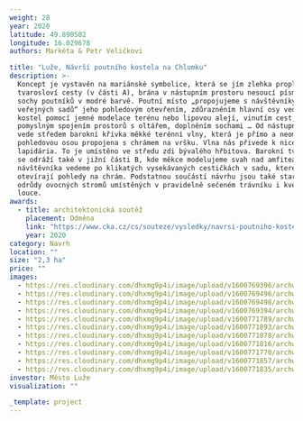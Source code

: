 ```yaml
---
weight: 28
year: 2020
latitude: 49.890502
longitude: 16.029678
authors: Markéta & Petr Veličkovi

title: "Luže, Návrší poutního kostela na Chlumku"
description: >-
  Koncept je vystavěn na mariánské symbolice, která se jím zlehka proplétá – M v
  tvarosloví cesty (v části A), brána v nástupním prostoru nesoucí písmena MA,
  sochy poutníků v modré barvě. Poutní místo „propojujeme s návštěvníky
  veřejných sadů“ jeho pohledovým otevřením, zdůrazněním hlavní osy vedoucí na
  kostel pomocí jemné modelace terénu nebo lipovou alejí, vinutím cest,
  pomyslným spojením prostorů s oltářem, doplněním sochami … Od nástupního místa
  vede středem barokní křivka měkké terénní vlny, která je přímo a neomylně
  pohledovou osou propojena s chrámem na vršku. Vlna nás přivede k nice
  lapidária. To je umístěno ve středu zdi bývalého hřbitova. Barokní tvarosloví
  se odráží také v jižní části B, kde měkce modelujeme svah nad amfiteátrem a
  návštěvníka vedeme po klikatých vysekávaných cestičkách v sadu, které mu
  otevírají pohledy na chrám. Podstatnou součástí návrhu jsou také staré krajové
  odrůdy ovocných stromů umístěných v pravidelně sečeném trávníku i květnaté
  louce.
awards:
  - title: architektonická soutěž
    placement: Odměna
    link: "https://www.cka.cz/cs/souteze/vysledky/navrsi-poutniho-kostela-na-chlumku"
    year: 2020
category: Navrh
location: ""
size: "2,3 ha"
price: ""
images:
  - https://res.cloudinary.com/dhxmg9p4i/image/upload/v1600769396/archweb/2b_yyirx9.jpg
  - https://res.cloudinary.com/dhxmg9p4i/image/upload/v1600769496/archweb/2Epta%C4%8D%C3%AD_mndvlf.jpg
  - https://res.cloudinary.com/dhxmg9p4i/image/upload/v1600769498/archweb/2D_na50nb.jpg
  - https://res.cloudinary.com/dhxmg9p4i/image/upload/v1600769394/archweb/2c_p6ae4u.jpg
  - https://res.cloudinary.com/dhxmg9p4i/image/upload/v1600771789/archweb/situace_eqmgpu.jpg
  - https://res.cloudinary.com/dhxmg9p4i/image/upload/v1600771893/archweb/5_l9sjvn.jpg
  - https://res.cloudinary.com/dhxmg9p4i/image/upload/v1600771878/archweb/6_yjchac.jpg
  - https://res.cloudinary.com/dhxmg9p4i/image/upload/v1600771816/archweb/4_y8x1qb.jpg
  - https://res.cloudinary.com/dhxmg9p4i/image/upload/v1600771770/archweb/1_x1qznr.jpg
  - https://res.cloudinary.com/dhxmg9p4i/image/upload/v1600771857/archweb/3_ulnqfo.jpg
  - https://res.cloudinary.com/dhxmg9p4i/image/upload/v1600771835/archweb/2_g45kzp.jpg
investor: Město Luže
visualization: ""

_template: project
---
```

